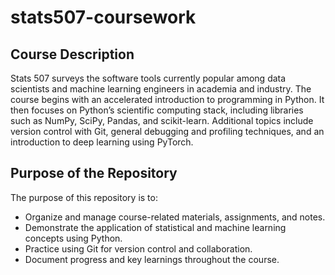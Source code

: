 # stats507-coursework
## Course Description

Stats 507 surveys the software tools currently popular among data scientists and machine learning engineers in academia and industry. The course begins with an accelerated introduction to programming in Python. It then focuses on Python’s scientific computing stack, including libraries such as NumPy, SciPy, Pandas, and scikit-learn. Additional topics include version control with Git, general debugging and profiling techniques, and an introduction to deep learning using PyTorch.

## Purpose of the Repository

The purpose of this repository is to:
- Organize and manage course-related materials, assignments, and notes.
- Demonstrate the application of statistical and machine learning concepts using Python.
- Practice using Git for version control and collaboration.
- Document progress and key learnings throughout the course.
